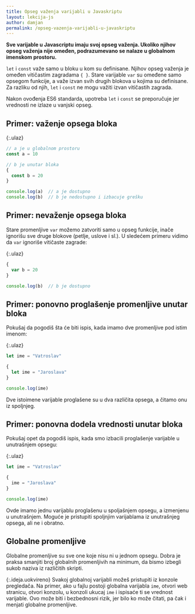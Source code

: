 ```yaml
---
title: Opseg važenja varijabli u Javaskriptu
layout: lekcija-js
author: damjan
permalink: /opseg-vazenja-varijabli-u-javaskriptu
---
```


**Sve varijable u Javascriptu imaju svoj opseg važenja. Ukoliko njihov opseg važenja nije omeđen, podrazumevano se nalaze u globalnom imenskom prostoru.**

`let` i `const` važe samo u bloku u kom su definisane. Njihov opseg važenja je omeđen vitičastim zagradama `{ }`. Stare varijable `var` su omeđene samo opsegom funkcije, a važe izvan svih drugih blokova u kojima su definisane. Za razliku od njih, `let` i `const` ne mogu važiti izvan vitičastih zagrada. 

Nakon ovođenja ES6 standarda, upotreba `let` i `const` se preporučuje jer vrednosti ne izlaze u vanjski opseg.

## Primer: važenje opsega bloka

{:.ulaz}
```js
// a je u globalnom prostoru
const a = 10

// b je unutar bloka
{
  const b = 20
}

console.log(a)  // a je dostupno
console.log(b)  // b je nedostupno i izbacuje grešku
```

## Primer: nevaženje opsega bloka

Stare promenljive `var` možemo zatvoriti samo u opseg funkcije, inače ignorišu sve druge blokove (petlje, uslove i sl.). U sledećem primeru vidimo da `var` ignoriše vitičaste zagrade:

{:.ulaz}
```js
{
  var b = 20
}

console.log(b)  // b je dostupno
```

## Primer: ponovno proglašenje promenljive unutar bloka

Pokušaj da pogodiš šta će biti ispis, kada imamo dve promenljive pod istim imenom:

{:.ulaz}
```js
let ime = "Vatroslav"

{
  let ime = "Jaroslava"
}

console.log(ime)
```

Dve istoimene varijable proglašene su u dva različita opsega, a čitamo onu iz spoljnjeg.

## Primer: ponovna dodela vrednosti unutar bloka

Pokušaj opet da pogodiš ispis, kada smo izbacili proglašenje varijable u unutrašnjem opsegu:

{:.ulaz}
```js
let ime = "Vatroslav"

{
  ime = "Jaroslava"
}

console.log(ime)
```

Ovde imamo jednu varijablu proglašenu u spoljašnjem opsegu, a izmenjenu u unutrašnjem. Moguće je pristupiti spoljnjim varijablama iz unutrašnjeg opsega, ali ne i obratno.

## Globalne promenljive

Globalne promenljive su sve one koje nisu ni u jednom opsegu. Dobra je praksa smanjiti broj globalnih promenljivih na minimum, da bismo izbegli sukob naziva iz različitih skripti.

{:.ideja.uokvireno}
Svakoj globalnoj varijabli možeš pristupiti iz konzole pregledača. Na primer, ako u fajlu postoji globalna varijabla `ime`, otvori web stranicu, otvori konzolu, u konzoli ukucaj `ime` i ispisaće ti se vrednost varijable. Ovo može biti i bezbednosni rizik, jer bilo ko može čitati, pa čak i menjati globalne promenljive.